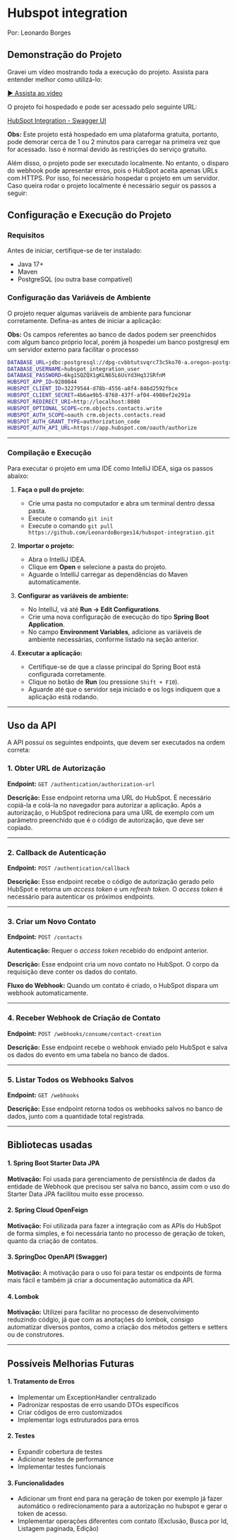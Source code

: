 # Hubspot integration
Por: Leonardo Borges

## Demonstração do Projeto

Gravei um vídeo mostrando toda a execução do projeto. Assista para entender melhor como utilizá-lo:

[▶️ Assista ao vídeo](https://www.youtube.com/watch?v=I4qGdAp6WBQ)

O projeto foi hospedado e pode ser acessado pelo seguinte URL:

[HubSpot Integration - Swagger UI](https://hubspot-integration-leonardo.onrender.com/swagger-ui/index.html#/)

**Obs:** Este projeto está hospedado em uma plataforma gratuita, portanto, pode demorar cerca de 1 ou 2 minutos para carregar na primeira vez que for acessado. Isso é normal devido às restrições do serviço gratuito.

Além disso, o projeto pode ser executado localmente. No entanto, o disparo do webhook pode apresentar erros, pois o HubSpot aceita apenas URLs com HTTPS. Por isso, foi necessário hospedar o projeto em um servidor. Caso queira rodar o projeto localmente é necessário seguir os passos a seguir:

## Configuração e Execução do Projeto

### Requisitos

Antes de iniciar, certifique-se de ter instalado:

- Java 17+
- Maven
- PostgreSQL (ou outra base compatível)

### Configuração das Variáveis de Ambiente

O projeto requer algumas variáveis de ambiente para funcionar corretamente. Defina-as antes de iniciar a aplicação:

**Obs:** Os campos referentes ao banco de dados podem ser preenchidos com algum banco próprio local, porém já hospedei um banco postgresql em um servidor externo para facilitar o processo

```sh
DATABASE_URL=jdbc:postgresql://dpg-cvbbtutsvqrc73c5ko70-a.oregon-postgres.render.com:5432/hubspot_integration
DATABASE_USERNAME=hubspot_integration_user
DATABASE_PASSWORD=6kg1SQZQX1gKLN65L6UsYd3Hq3JSRfnM
HUBSPOT_APP_ID=9280844
HUBSPOT_CLIENT_ID=32279544-d78b-4556-a8f4-846d2592fbce
HUBSPOT_CLIENT_SECRET=4b6ae9b5-8768-437f-af04-4908ef2e291a
HUBSPOT_REDIRECT_URI=http://localhost:8080
HUBSPOT_OPTIONAL_SCOPE=crm.objects.contacts.write
HUBSPOT_AUTH_SCOPE=oauth crm.objects.contacts.read
HUBSPOT_AUTH_GRANT_TYPE=authorization_code
HUBSPOT_AUTH_API_URL=https://app.hubspot.com/oauth/authorize
```
---
### Compilação e Execução

Para executar o projeto em uma IDE como IntelliJ IDEA, siga os passos abaixo:

1. **Faça o pull do projeto:**
   - Crie uma pasta no computador e abra um terminal dentro dessa pasta.
   - Execute o comando ```git init```
   - Execute o comando ```git pull https://github.com/LeonardoBorges14/hubspot-integration.git```

2. **Importar o projeto:**
   - Abra o IntelliJ IDEA.
   - Clique em **Open** e selecione a pasta do projeto.
   - Aguarde o IntelliJ carregar as dependências do Maven automaticamente.

3. **Configurar as variáveis de ambiente:**
   - No IntelliJ, vá até **Run → Edit Configurations**.
   - Crie uma nova configuração de execução do tipo **Spring Boot Application**.
   - No campo **Environment Variables**, adicione as variáveis de ambiente necessárias, conforme listado na seção anterior.

4. **Executar a aplicação:**
   - Certifique-se de que a classe principal do Spring Boot está configurada corretamente.
   - Clique no botão de **Run** (ou pressione `Shift + F10`).
   - Aguarde até que o servidor seja iniciado e os logs indiquem que a aplicação está rodando.
---

## Uso da API

A API possui os seguintes endpoints, que devem ser executados na ordem correta:

### 1. Obter URL de Autorização

**Endpoint:** `GET /authentication/authorization-url`

**Descrição:** Esse endpoint retorna uma URL do HubSpot. É necessário copiá-la e colá-la no navegador para autorizar a aplicação. Após a autorização, o HubSpot redireciona para uma URL de exemplo com um parâmetro preenchido que é o código de autorização, que deve ser copiado.

---

### 2. Callback de Autenticação

**Endpoint:** `POST /authentication/callback`

**Descrição:** Esse endpoint recebe o código de autorização gerado pelo HubSpot e retorna um *access token* e um *refresh token*. O *access token* é necessário para autenticar os próximos endpoints.

---

### 3. Criar um Novo Contato

**Endpoint:** `POST /contacts`

**Autenticação:** Requer o *access token* recebido do endpoint anterior.

**Descrição:** Esse endpoint cria um novo contato no HubSpot. O corpo da requisição deve conter os dados do contato.

**Fluxo do Webhook:** Quando um contato é criado, o HubSpot dispara um webhook automaticamente.

---

### 4. Receber Webhook de Criação de Contato

**Endpoint:** `POST /webhooks/consume/contact-creation`

**Descrição:** Esse endpoint recebe o webhook enviado pelo HubSpot e salva os dados do evento em uma tabela no banco de dados.

---

### 5. Listar Todos os Webhooks Salvos

**Endpoint:** `GET /webhooks`

**Descrição:** Esse endpoint retorna todos os webhooks salvos no banco de dados, junto com a quantidade total registrada.

---

## Bibliotecas usadas

#### 1. Spring Boot Starter Data JPA
**Motivação:** Foi usada para gerenciamento de persistência de dados da entidade de Webhook que precisou ser salva no banco, assim com o uso do Starter Data JPA facilitou muito esse processo.

#### 2. Spring Cloud OpenFeign
**Motivação:** Foi utilizada para fazer a integração com as APIs do HubSpot de forma simples, e foi necessária tanto no processo de geração de token, quanto da criação de contatos.

#### 3. SpringDoc OpenAPI (Swagger)
**Motivação:** A motivação para o uso foi para testar os endpoints de forma mais fácil e também já criar a documentação automática da API.

#### 4. Lombok
**Motivação:** Utilizei para facilitar no processo de desenvolvimento reduzindo códgio, já que com as anotações do lombok, consigo automatizar diversos pontos, como a criação dos métodos getters e setters ou de construtores.

---

## Possíveis Melhorias Futuras

#### 1. Tratamento de Erros
- Implementar um ExceptionHandler centralizado
- Padronizar respostas de erro usando DTOs específicos
- Criar códigos de erro customizados
- Implementar logs estruturados para erros

#### 2. Testes
- Expandir cobertura de testes 
- Adicionar testes de performance
- Implementar testes funcionais

#### 3. Funcionalidades
- Adicionar um front end para na geração de token por exemplo já fazer automático o redirecionamento para a autorização no hubspot e gerar o token de acesso.
- Implementar operações diferentes com contato (Exclusão, Busca por Id, Listagem paginada, Edição)

